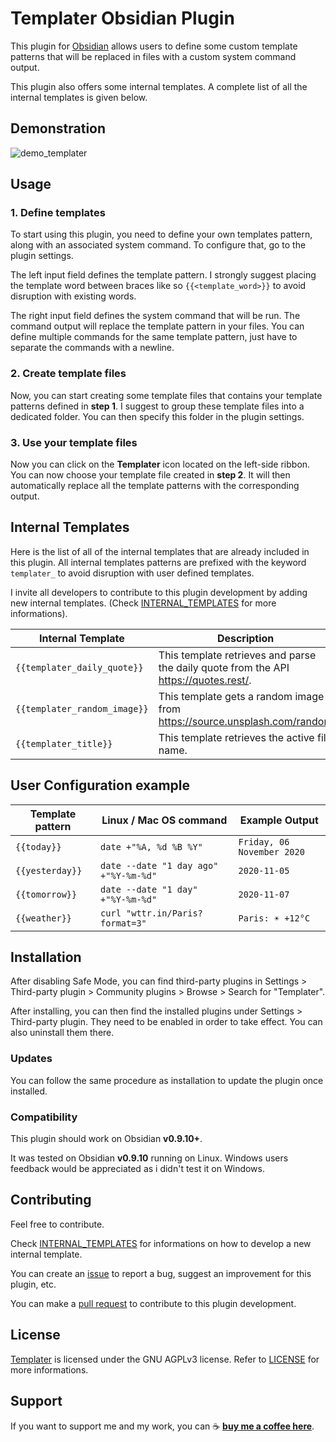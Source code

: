 

# Templater Obsidian Plugin

This plugin for [Obsidian](https://obsidian.md/) allows users to define some custom template patterns that will be replaced in files with a custom system command output.

This plugin also offers some internal templates. A complete list of all the internal templates is given below.

## Demonstration

![demo_templater](https://raw.githubusercontent.com/SilentVoid13/Templater/master/imgs/demo_templater.gif)

## Usage

### 1. Define templates

To start using this plugin, you need to define your own templates pattern, along with an associated system command. To configure that, go to the plugin settings.

The left input field defines the template pattern. I strongly suggest placing the template word between braces like so `{{<template_word>}}` to avoid disruption with existing words.

The right input field defines the system command that will be run. The command output will replace the template pattern in your files. You can define multiple commands for the same template pattern, just have to separate the commands with a newline.

### 2. Create template files

Now, you can start creating some template files that contains your template patterns defined in **step 1**. I suggest to group these template files into a dedicated folder. You can then specify this folder in the plugin settings.

### 3. Use your template files

Now you can click on the **Templater** icon located on the left-side ribbon. You can now choose your template file created in **step 2**. It will then automatically replace all the template patterns with the corresponding output.

## Internal Templates

Here is the list of all of the internal templates that are already included in this plugin. All internal templates patterns are prefixed with the keyword `templater_` to avoid disruption with user defined templates. 

I invite all developers to contribute to this plugin development by adding new internal templates. (Check [INTERNAL_TEMPLATES](INTERNAL_TEMPLATES.md) for more informations).

| Internal Template            | Description                                                  | Example Output                                               |
| ---------------------------- | ------------------------------------------------------------ | ------------------------------------------------------------ |
| `{{templater_daily_quote}}`  | This template retrieves and parse the daily quote from the API https://quotes.rest/. | ![templater_daily_quote](https://raw.githubusercontent.com/SilentVoid13/Templater/master/imgs/templater_daily_quote.png) |
| `{{templater_random_image}}` | This template gets a random image from https://source.unsplash.com/random | `![image](https://images.unsplash.com/photo-1602583019685-26371425dc0f)` |
| `{{templater_title}}`        | This template retrieves the active file name.                | `MyFile`                                                     |

## User Configuration example

| Template pattern | Linux / Mac OS command                | Example Output             |
| ---------------- | ------------------------------------- | -------------------------- |
| `{{today}}`      | `date +"%A, %d %B %Y"`                | `Friday, 06 November 2020` |
| `{{yesterday}}`  | `date --date "1 day ago" +"%Y-%m-%d"` | `2020-11-05`               |
| `{{tomorrow}}`   | `date --date "1 day" +"%Y-%m-%d"`     | `2020-11-07`               |
| `{{weather}}`    | `curl "wttr.in/Paris?format=3"`       | `Paris: ☀️ +12°C`           |

## Installation

After disabling Safe Mode, you can find third-party plugins in Settings > Third-party plugin > Community plugins > Browse > Search for "Templater".

After installing, you can then find the installed plugins under Settings > Third-party plugin. They need to be enabled in order to take effect. You can also uninstall them there.

### Updates

You can follow the same procedure as installation to update the plugin once installed.

### Compatibility

This plugin should work on Obsidian **v0.9.10+**.

It was tested on Obsidian **v0.9.10** running on Linux. Windows users feedback would be appreciated as i didn't test it on Windows.

## Contributing

Feel free to contribute.

Check [INTERNAL_TEMPLATES](https://github.com/SilentVoid13/Templater/blob/master/INTERNAL_TEMPLATES.md) for informations on how to develop a new internal template.

You can create an [issue](https://github.com/SilentVoid13/Templater/issues) to report a bug, suggest an improvement for this plugin, etc.

You can make a [pull request](https://github.com/SilentVoid13/Templater/pulls) to contribute to this plugin development.

## License

[Templater](https://github.com/SilentVoid13/Templater) is licensed under the GNU AGPLv3 license. Refer to [LICENSE](https://github.com/SilentVoid13/Templater/blob/master/LICENSE.TXT) for more informations.

## Support

If you want to support me and my work, you can ☕ [**buy me a coffee here**](https://buymeacoff.ee/SilentVoid13).
